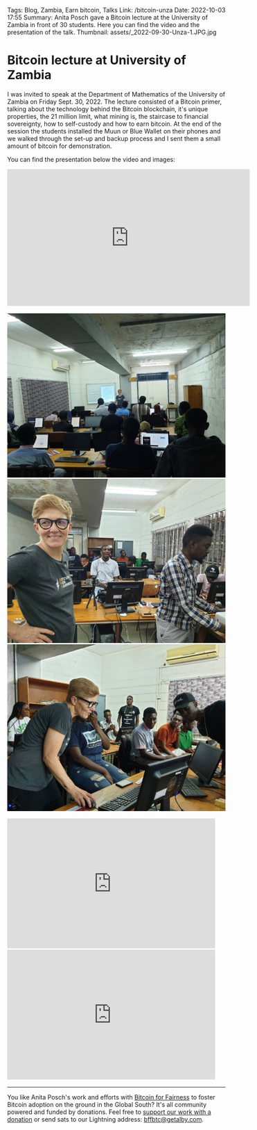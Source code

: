 Tags: Blog, Zambia, Earn bitcoin, Talks
Link: /bitcoin-unza
Date: 2022-10-03 17:55
Summary: Anita Posch gave a Bitcoin lecture at the University of Zambia in front of 30 students. Here you can find the video and the presentation of the talk.
Thumbnail: assets/_2022-09-30-Unza-1.JPG.jpg

# Bitcoin lecture at University of Zambia

I was invited to speak at the Department of Mathematics of the University of Zambia on Friday Sept. 30, 2022. The lecture consisted of a Bitcoin primer, talking about the technology behind the Bitcoin blockchain, it's unique properties, the 21 million limit, what mining is, the staircase to financial sovereignty, how to self-custody and how to earn bitcoin. At the end of the session the students installed the Muun or Blue Wallet on their phones and we walked through the set-up and backup process and I sent them a small amount of bitcoin for demonstration.

You can find the presentation below the video and images:

<iframe width="560" height="315" src="https://www.youtube.com/embed/1FB5JT1RRL8" title="YouTube video player" frameborder="0" allow="accelerometer; autoplay; clipboard-write; encrypted-media; gyroscope; picture-in-picture" allowfullscreen></iframe>

![](assets/_2022-09-30-Unza-1.JPG)
![](assets/_2022-09-30-Unza-2.JPG)
![](assets/_2022-09-30-Unza-3.JPG)

<iframe src="https://docs.google.com/presentation/d/e/2PACX-1vTBa_QN7kl8NlFqi96qj5wVfIOmpElMQrkiWdH_DzoXD_YD80bNoekSs-DPR7DKh8CAJPB3f7_corVx/embed?start=false&loop=false&delayms=60000" frameborder="0" width="480" height="299" allowfullscreen="true" mozallowfullscreen="true" webkitallowfullscreen="true"></iframe>

<iframe src="https://docs.google.com/presentation/d/e/2PACX-1vTOny8OvSowf6v6zAWA0YcVDk9kakRKtmGBXLxn03CvkF2pCaRwWXY8_bLY0aeJMHRJKiauYCYZix7_/embed?start=false&loop=false&delayms=60000" frameborder="0" width="480" height="299" allowfullscreen="true" mozallowfullscreen="true" webkitallowfullscreen="true"></iframe>

---

You like Anita Posch's work and efforts with [Bitcoin for Fairness](https://bffbtc.org) to foster Bitcoin adoption on the ground in the Global South? It's all community powered and funded by donations. Feel free to [support our work with a donation](https://anita.link/donate) or send sats to our Lightning address: bffbtc@getalby.com.